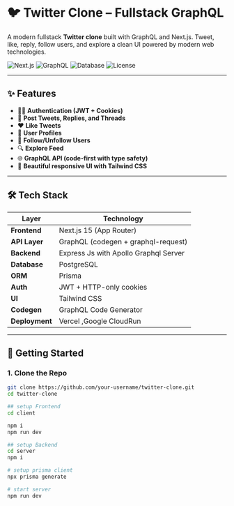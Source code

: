 # 🐦 Twitter Clone – Fullstack GraphQL

A modern fullstack **Twitter clone** built with GraphQL and Next.js. Tweet, like, reply, follow users, and explore a clean UI powered by modern web technologies.

![Next.js](https://img.shields.io/badge/Frontend-Next.js-blue?style=flat-square)
![GraphQL](https://img.shields.io/badge/API-GraphQL-ff69b4?style=flat-square)
![Database](https://img.shields.io/badge/Database-PostgreSQL-blue?style=flat-square)
![License](https://img.shields.io/github/license/Mainak908/twitter-clone)

---

## ✨ Features

- 🧑‍💻 **Authentication (JWT + Cookies)**
- 📝 **Post Tweets, Replies, and Threads**
- ❤️ **Like Tweets**
- 👤 **User Profiles**
- 🔁 **Follow/Unfollow Users**
- 🔍 **Explore Feed**
- 🌐 **GraphQL API (code-first with type safety)**
- 💅 **Beautiful responsive UI with Tailwind CSS**

---

## 🛠 Tech Stack

| Layer         | Technology                      |
|---------------|----------------------------------|
| **Frontend**  | Next.js 15 (App Router)   |
| **API Layer** | GraphQL (codegen + graphql-request) |
| **Backend**   | Express Js with Apollo Graphql Server  |
| **Database**  | PostgreSQL               |
| **ORM**       | Prisma                           |
| **Auth**      | JWT + HTTP-only cookies          |
| **UI**        | Tailwind CSS                     |
| **Codegen**   | GraphQL Code Generator           |
| **Deployment**| Vercel ,Google CloudRun        |

---

## 🚀 Getting Started

### 1. Clone the Repo

```bash
git clone https://github.com/your-username/twitter-clone.git
cd twitter-clone

## setup Frontend
cd client

npm i
npm run dev

## setup Backend
cd server
npm i

# setup prisma client
npx prisma generate

# start server
npm run dev
